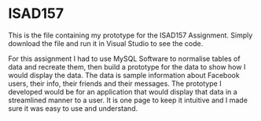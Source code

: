 # ISAD157
This is the file containing my prototype for the ISAD157 Assignment. Simply download the file and run it in Visual Studio to see the code.

For this assignment I had to use MySQL Software to normalise tables of data and recreate them, then build a prototype for the data to show
how I would display the data. The data is sample information about Facebook users, their info, their friends and their messages. The
prototype I developed would be for an application that would display that data in a streamlined manner to a user. It is one page to keep it intuitive and I made sure it was easy to use and understand.
